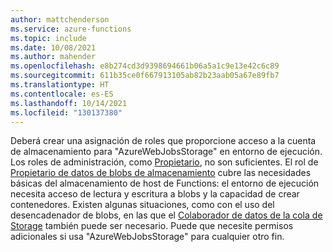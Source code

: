 ```yaml
---
author: mattchenderson
ms.service: azure-functions
ms.topic: include
ms.date: 10/08/2021
ms.author: mahender
ms.openlocfilehash: e8b274cd3d9398694661b06a5a1c9e13e42c6c89
ms.sourcegitcommit: 611b35ce0f667913105ab82b23aab05a67e89fb7
ms.translationtype: HT
ms.contentlocale: es-ES
ms.lasthandoff: 10/14/2021
ms.locfileid: "130137380"
---
```

Deberá crear una asignación de roles que proporcione acceso a la cuenta de almacenamiento para "AzureWebJobsStorage" en entorno de ejecución. Los roles de administración, como [Propietario](../articles/role-based-access-control/built-in-roles.md#owner), no son suficientes. El rol de [Propietario de datos de blobs de almacenamiento] cubre las necesidades básicas del almacenamiento de host de Functions: el entorno de ejecución necesita acceso de lectura y escritura a blobs y la capacidad de crear contenedores. Existen algunas situaciones, como con el uso del desencadenador de blobs, en las que el [Colaborador de datos de la cola de Storage] también puede ser necesario. Puede que necesite permisos adicionales si usa "AzureWebJobsStorage" para cualquier otro fin.

[Propietario de datos de blobs de almacenamiento]: ../articles/role-based-access-control/built-in-roles.md#storage-blob-data-owner
[Colaborador de datos de la cola de Storage]: ../articles/role-based-access-control/built-in-roles.md#storage-queue-data-contributor
